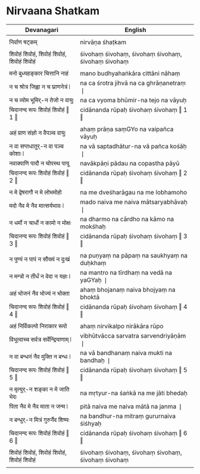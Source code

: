 # Nirvaana Shatkam

| Devanagari | English |
| ------ | ------ |
|  |  |
| निर्वाण षट्कम्   | nirvāṇa śhaṭkam   |
|  |  |
| शिवोहं शिवोहं, शिवोहं शिवोहं, शिवोहं शिवोहं   | śivohaṃ śivohaṃ, śivohaṃ śivohaṃ, śivohaṃ śivohaṃ   |
|  |  |
| मनो बुध्यहङ्कार चित्तानि नाहं   | mano budhyahaṅkāra cittāni nāhaṃ   |
| न च श्रोत्र जिह्वा न च घ्राणनेत्रं ❘   | na ca śrotra jihvā na ca ghrāṇanetraṃ ❘   |
| न च व्योम भूमिर्-न तेजो न वायुः   | na ca vyoma bhūmir-na tejo na vāyuḥ   |
| चिदानन्द रूपः शिवोहं शिवोहं ‖ 1 ‖   | cidānanda rūpaḥ śivohaṃ śivohaṃ ‖ 1 ‖   |
|  |  |
| अहं प्राण संज्ञो न वैपञ्च वायुः   | ahaṃ prāṇa saṃGYo na vaipañca vāyuḥ   |
| न वा सप्तधातुर्-न वा पञ्च कोशाः ❘   | na vā saptadhātur-na vā pañca kośāḥ ❘   |
| नवाक्पाणि पादौ न चोपस्थ पायू   | navākpāṇi pādau na copastha pāyū   |
| चिदानन्द रूपः शिवोहं शिवोहं ‖ 2 ‖   | cidānanda rūpaḥ śivohaṃ śivohaṃ ‖ 2 ‖   |
|  |  |
| न मे द्वेषरागौ न मे लोभमोहो   | na me dveśharāgau na me lobhamoho   |
| मदो नैव मे नैव मात्सर्यभावः ❘   | mado naiva me naiva mātsaryabhāvaḥ ❘   |
| न धर्मो न चार्धो न कामो न मोक्षः   | na dharmo na cārdho na kāmo na mokśhaḥ   |
| चिदानन्द रूपः शिवोहं शिवोहं ‖ 3 ‖   | cidānanda rūpaḥ śivohaṃ śivohaṃ ‖ 3 ‖   |
|  |  |
| न पुण्यं न पापं न सौख्यं न दुःखं   | na puṇyaṃ na pāpaṃ na saukhyaṃ na duḥkhaṃ   |
| न मन्त्रो न तीर्धं न वेदा न यज्ञः ❘   | na mantro na tīrdhaṃ na vedā na yaGYaḥ ❘   |
| अहं भोजनं नैव भोज्यं न भोक्ता   | ahaṃ bhojanaṃ naiva bhojyaṃ na bhoktā   |
| चिदानन्द रूपः शिवोहं शिवोहं ‖ 4 ‖   | cidānanda rūpaḥ śivohaṃ śivohaṃ ‖ 4 ‖   |
|  |  |
| अहं निर्विकल्पो निराकार रूपो   | ahaṃ nirvikalpo nirākāra rūpo   |
| विभूत्वाच्च सर्वत्र सर्वेन्द्रियाणाम् ❘   | vibhūtvācca sarvatra sarvendriyāṇām ❘   |
| न वा बन्धनं नैव मुक्ति न बन्धः ❘   | na vā bandhanaṃ naiva mukti na bandhaḥ ❘   |
| चिदानन्द रूपः शिवोहं शिवोहं ‖ 5 ‖   | cidānanda rūpaḥ śivohaṃ śivohaṃ ‖ 5 ‖   |
|  |  |
| न मृत्युर्-न शङ्का न मे जाति भेदः   | na mṛtyur-na śaṅkā na me jāti bhedaḥ   |
| पिता नैव मे नैव माता न जन्म ❘   | pitā naiva me naiva mātā na janma ❘   |
| न बन्धुर्-न मित्रं गुरुर्नैव शिष्यः   | na bandhur-na mitraṃ gururnaiva śiśhyaḥ   |
| चिदानन्द रूपः शिवोहं शिवोहं ‖ 6 ‖   | cidānanda rūpaḥ śivohaṃ śivohaṃ ‖ 6 ‖   |
|  |  |
| शिवोहं शिवोहं, शिवोहं शिवोहं, शिवोहं शिवोहं   | śivohaṃ śivohaṃ, śivohaṃ śivohaṃ, śivohaṃ śivohaṃ   |
|  |  |
